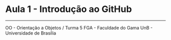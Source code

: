 # Aula 1 - Introdução ao GitHub
---

OO - Orientação a Objetos / Turma 5
FGA - Faculdade do Gama
UnB - Universidade de Brasília
